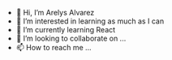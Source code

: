- 👋 Hi, I’m Arelys Alvarez
- 👀 I’m interested in learning as much as I can 
- 🌱 I’m currently learning React
- 💞️ I’m looking to collaborate on ...
- 📫 How to reach me ...

<!---
aalva05-tw/aalva05-tw is a ✨ special ✨ repository because its `README.md` (this file) appears on your GitHub profile.
You can click the Preview link to take a look at your changes.
--->

